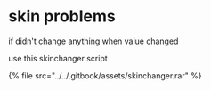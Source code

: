 # skin problems

if didn't change anything when value changed&#x20;

use this skinchanger script

{% file src="../../.gitbook/assets/skinchanger.rar" %}
